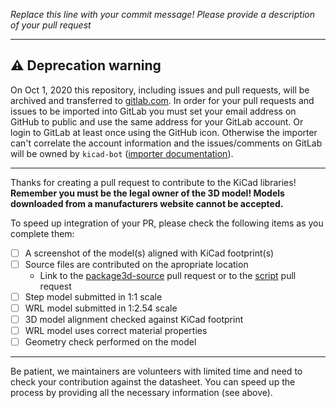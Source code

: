*Replace this line with your commit message! Please provide a description of your pull request*

---

## :warning: Deprecation warning

On Oct 1, 2020 this repository, including issues and pull requests, will be archived and transferred to [gitlab.com](https://gitlab.com/kicad/libraries/kicad-packages3D/). In order for your pull requests and issues to be imported into GitLab you must set your email address on GitHub to public and use the same address for your GitLab account. Or login to GitLab at least once using the GitHub icon. Otherwise the importer can't correlate the account information and the issues/comments on GitLab will be owned by `kicad-bot` ([importer documentation](https://docs.gitlab.com/ee/user/project/import/github.html#how-it-works)).

------------
Thanks for creating a pull request to contribute to the KiCad libraries! 
**Remember you must be the legal owner of the 3D model! Models downloaded from a manufacturers website cannot be accepted.** 

To speed up integration of your PR, please check the following items as you complete them:

- [ ] A screenshot of the model(s) aligned with KiCad footprint(s)
- [ ] Source files are contributed on the apropriate location
   - Link to the [package3d-source](https://github.com/KiCad/kicad-packages3D-source) pull request or to the [script](https://github.com/easyw/kicad-3d-models-in-freecad) pull request
- [ ] Step model submitted in 1:1 scale
- [ ] WRL model submitted in 1:2.54 scale
- [ ] 3D model alignment checked against KiCad footprint
- [ ] WRL model uses correct material properties
- [ ] Geometry check performed on the model

---

Be patient, we maintainers are volunteers with limited time and need to check your contribution against the datasheet. You can speed up the process by providing all the necessary information (see above).
